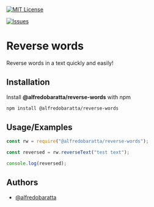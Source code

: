 [![MIT License](https://img.shields.io/github/license/alfredo-baratta/reverse-words)](https://choosealicense.com/licenses/mit/)

[![Issues](https://img.shields.io/github/issues/alfredo-baratta/reverse-words)]()

# Reverse words

Reverse words in a text quickly and easily!

## Installation

Install **@alfredobaratta/reverse-words** with npm

```bash
npm install @alfredobaratta/reverse-words
```

## Usage/Examples

```javascript
const rw = require("@alfredobaratta/reverse-words");

const reversed = rw.reverseText("test text");

console.log(reversed);
```

## Authors

- [@alfredobaratta](https://www.github.com/alfredo-baratta)
